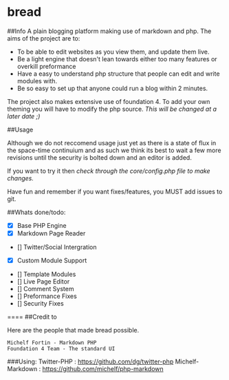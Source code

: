 bread
=====
##Info
A plain blogging platform making use of markdown and php.
The aims of the project are to:
* To be able to edit websites as you view them, and update them live.
* Be a light engine that doesn't lean towards either too many features or overkill preformance
* Have a easy to understand php structure that people can edit and write modules with.
* Be so easy to set up that anyone could run a blog within 2 minutes.

The project also makes extensive use of foundation 4. 
To add your own theming you will have to modify the php source. *This will be changed at a later date ;)*

##Usage

Although we do not reccomend usage just yet as there is a state of flux in the space-time continuium and
as such we think its best to wait a few more revisions until the security is bolted down and an editor is added.

If you want to try it then *check through the core/config.php file to make changes.*

Have fun and remember if you want fixes/features, you MUST add issues to git.

##Whats done/todo:

- [X] Base PHP Engine
- [X] Markdown Page Reader
- [] Twitter/Social Intergration
- [X] Custom Module Support
- [] Template Modules
- [] Live Page Editor
- [] Comment System
- [] Preformance Fixes
- [] Security Fixes

====
##Credit to

Here are the people that made bread possible.

	Michelf Fortin - Markdown PHP
	Foundation 4 Team - The standard UI
	
###Using:
	Twitter-PHP : https://github.com/dg/twitter-php
	Michelf-Markdown : https://github.com/michelf/php-markdown
